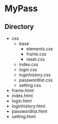 # MyPass

## Directory
- css
    - base
        - elements.css
        - frame.css
        - reset.css
    - index.css
    - login.css
    - loginhistory.css
    - passwordlist.css
    - setting.css
- frame.html
- index.html
- login.html
- loginhistory.html
- passwordlist.html
- setting.html